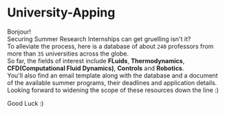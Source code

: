 # University-Apping

Bonjour! <br />
Securing Summer Research Internships can get gruelling isn't it? <br />
To alleviate the process, here is a database of about `240` professors from more than `35` universities across the globe. <br/>
So far, the fields of interest include __FLuids__, __Thermodynamics__, __CFD(Computational Fluid Dynamics)__, __Controls__ and __Robotics__. <br/>
You'll also find an email template along with the database and a document of the available summer programs, their deadlines and application details. <br/>
Looking forward to widening the scope of these resources down the line :) 

Good Luck :) 
